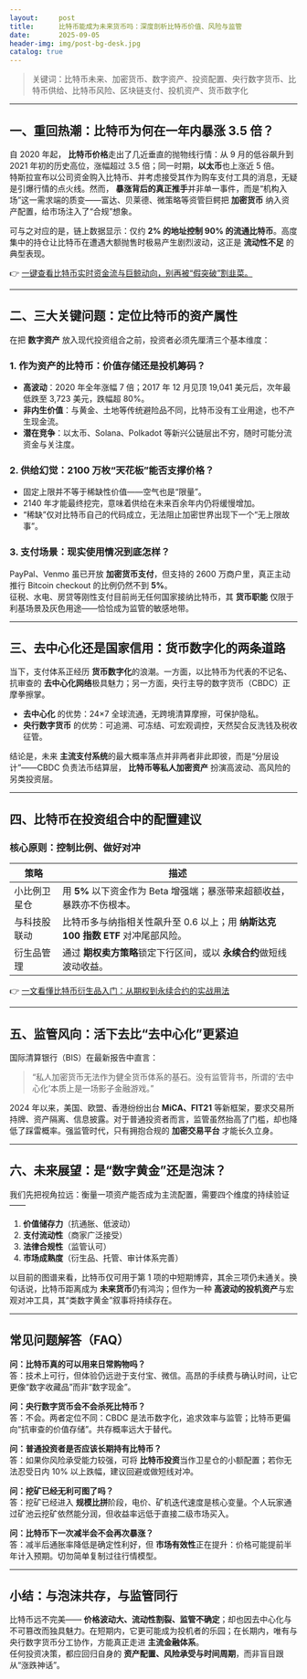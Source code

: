 ```yaml
---
layout:     post
title:      比特币能成为未来货币吗：深度剖析比特币价值、风险与监管
date:       2025-09-05
header-img: img/post-bg-desk.jpg
catalog: true
---
```


> 关键词：比特币未来、加密货币、数字资产、投资配置、央行数字货币、比特币供给、比特币风险、区块链支付、投机资产、货币数字化

---

## 一、重回热潮：比特币为何在一年内暴涨 3.5 倍？

自 2020 年起， **比特币价格**走出了几近垂直的抛物线行情：从 9 月的低谷飙升到 2021 年初的历史高位，涨幅超过 3.5 倍；同一时期，**以太币**也上涨近 5 倍。  
特斯拉宣布以公司资金购入比特币、并考虑接受其作为购车支付工具的消息，无疑是引爆行情的点火线。然而， **暴涨背后的真正推手**并非单一事件，而是“机构入场”这一需求端的质变——富达、贝莱德、微策略等资管巨鳄把 **加密货币** 纳入资产配置，给市场注入了“合规”想象。

可与之对应的是，链上数据显示：仅约 **2% 的地址控制 90% 的流通比特币**。高度集中的持仓让比特币在遭遇大额抛售时极易产生剧烈波动，这正是 **流动性不足** 的典型表现。  

👉 [一键查看比特币实时资金流与巨鲸动向，别再被“假突破”割韭菜。](https://okxdog.com/)

---

## 二、三大关键问题：定位比特币的资产属性

在把 **数字资产** 放入现代投资组合之前，投资者必须先厘清三个基本维度：

### 1. 作为资产的比特币：价值存储还是投机筹码？

- **高波动**：2020 年全年涨幅 7 倍；2017 年 12 月见顶 19,041 美元后，次年最低跌至 3,723 美元，跌幅超 80%。  
- **非内生价值**：与黄金、土地等传统避险品不同，比特币没有工业用途，也不产生现金流。  
- **潜在竞争**：以太币、Solana、Polkadot 等新兴公链层出不穷，随时可能分流资金与关注度。

### 2. 供给幻觉：2100 万枚“天花板”能否支撑价格？

- 固定上限并不等于稀缺性价值——空气也是“限量”。  
- 2140 年才能最终挖完，意味着供给在未来百余年内仍将缓慢增加。  
- “稀缺”仅对比特币自己的代码成立，无法阻止加密世界出现下一个“无上限故事”。

### 3. 支付场景：现实使用情况到底怎样？

PayPal、Venmo 虽已开放 **加密货币支付**，但支持的 2600 万商户里，真正主动推行 Bitcoin checkout 的比例仍然不到 **5%**。  
征税、水电、房贷等刚性支付目前尚无任何国家接纳比特币，其 **货币职能** 仅限于利基场景及灰色用途——恰恰成为监管的敏感地带。  

---

## 三、去中心化还是国家信用：货币数字化的两条道路

当下，支付体系正经历 **货币数字化**的浪潮。一方面，以比特币为代表的不记名、抗审查的 **去中心化网络**极具魅力；另一方面，央行主导的数字货币（CBDC）正摩拳擦掌。  

- **去中心化** 的优势：24×7 全球流通，无跨境清算摩擦，可保护隐私。  
- **央行数字货币** 的优势：可追溯、可冻结、可宏观调控，天然契合反洗钱及税收征管。  

结论是，未来 **主流支付系统**的最大概率落点并非两者非此即彼，而是“分层设计”——CBDC 负责法币结算层， **比特币等私人加密资产** 扮演高波动、高风险的另类投资层。

---

## 四、比特币在投资组合中的配置建议

### 核心原则：控制比例、做好对冲

| 策略 | 描述 |
|---|---|
| 小比例卫星仓 | 用 **5%** 以下资金作为 Beta 增强端；暴涨带来超额收益，暴跌亦不伤根本。 |
| 与科技股联动 | 比特币多与纳指相关性飙升至 0.6 以上；用 **纳斯达克 100 指数 ETF** 对冲尾部风险。 |
| 衍生品管理 | 通过 **期权卖方策略**锁定下行区间，或以 **永续合约**做短线波动收益。 |

👉 [一文看懂比特币衍生品入门：从期权到永续合约的实战用法](https://okxdog.com/)

---

## 五、监管风向：活下去比“去中心化”更紧迫

国际清算银行（BIS）在最新报告中直言：  
> “私人加密货币无法作为健全货币体系的基石。没有监管背书，所谓的‘去中心化’本质上是一场影子金融游戏。”

2024 年以来，美国、欧盟、香港纷纷出台 **MiCA、FIT21** 等新框架，要求交易所持牌、资产隔离、信息披露。对于普通投资者而言，监管虽然抬高了门槛，却也降低了踩雷概率。强监管时代，只有拥抱合规的 **加密交易平台** 才能长久立身。

---

## 六、未来展望：是“数字黄金”还是泡沫？

我们先把视角拉远：衡量一项资产能否成为主流配置，需要四个维度的持续验证——  
1. **价值储存力**（抗通胀、低波动）  
2. **支付流动性**（商家广泛接受）  
3. **法律合规性**（监管认可）  
4. **市场成熟度**（衍生品、托管、审计体系完善）

以目前的图谱来看，比特币仅可用于第 1 项的中短期博弈，其余三项仍未通关。换句话说，比特币距离成为 **未来货币**仍有鸿沟；但作为一种 **高波动的投机资产**与宏观对冲工具，其“类数字黄金”叙事将持续存在。

---

## 常见问题解答（FAQ）

**问：比特币真的可以用来日常购物吗？**  
答：技术上可行，但体验仍远逊于支付宝、微信。高昂的手续费与确认时间，让它更像“数字收藏品”而非“数字现金”。

**问：央行数字货币会不会杀死比特币？**  
答：不会。两者定位不同：CBDC 是法币数字化，追求效率与监管；比特币更偏向“抗审查的价值存储”。共存概率远大于替代。

**问：普通投资者是否应该长期持有比特币？**  
答：如果你风险承受能力较强，可将 **比特币投资**当作卫星仓的小额配置；若你无法忍受日内 10% 以上跌幅，建议回避或做短线对冲。

**问：挖矿已经无利可图了吗？**  
答：挖矿已经进入 **规模比拼**阶段，电价、矿机迭代速度是核心变量。个人玩家通过矿池云挖矿依然能分润，但收益率远低于直接二级市场买入。

**问：比特币下一次减半会不会再次暴涨？**  
答：减半后通胀率降低是确定性利好，但 **市场有效性**正在提升：价格可能提前半年计入预期。切勿简单复制过往行情模型。

---

## 小结：与泡沫共存，与监管同行

比特币远不完美—— **价格波动大、流动性割裂、监管不确定**；却也因去中心化与不可篡改而独具魅力。在短期内，它更可能成为投机者的乐园；在长期内，唯有与央行数字货币分工协作，方能真正走进 **主流金融体系**。  
任何投资决策，都应回归自身的 **资产配置、风险承受与时间周期**，而非盲目跟从“涨跌神话”。